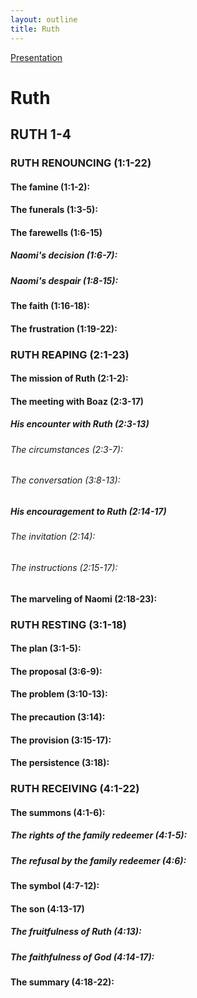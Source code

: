 ```yaml
---
layout: outline
title: Ruth
---
```

[Presentation](/Expository/ODP/Ruth/Ruth.odp)
# Ruth
## RUTH 1-4
### RUTH RENOUNCING (1:1-22) 
####  The famine (1:1-2): 
####  The funerals (1:3-5): 
####  The farewells (1:6-15) 
#####  Naomi\'s decision (1:6-7): 
#####  Naomi\'s despair (1:8-15): 
####  The faith (1:16-18): 
####  The frustration (1:19-22): 
### RUTH REAPING (2:1-23) 
####  The mission of Ruth (2:1-2): 
####  The meeting with Boaz (2:3-17) 
#####  His encounter with Ruth (2:3-13) 
######  The circumstances (2:3-7): 
######  The conversation (3:8-13): 
#####  His encouragement to Ruth (2:14-17) 
######  The invitation (2:14): 
######  The instructions (2:15-17): 
####  The marveling of Naomi (2:18-23): 
### RUTH RESTING (3:1-18) 
####  The plan (3:1-5): 
####  The proposal (3:6-9): 
####  The problem (3:10-13): 
####  The precaution (3:14): 
####  The provision (3:15-17): 
####  The persistence (3:18): 
### RUTH RECEIVING (4:1-22) 
####  The summons (4:1-6): 
#####  The rights of the family redeemer (4:1-5): 
#####  The refusal by the family redeemer (4:6): 
####  The symbol (4:7-12): 
####  The son (4:13-17) 
#####  The fruitfulness of Ruth (4:13): 
#####  The faithfulness of God (4:14-17): 
####  The summary (4:18-22): 
